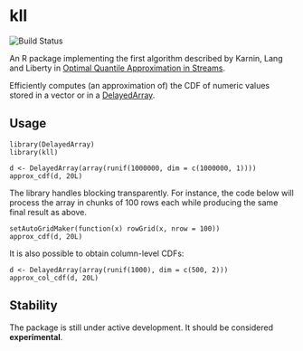 # kll

![Build Status](https://travis-ci.org/gbrsales/kll.svg?branch=master)

An R package implementing the first algorithm described by Karnin, Lang and
Liberty in [Optimal Quantile Approximation in Streams](http://arxiv.org/abs/1603.05346).

Efficiently computes (an approximation of) the CDF of numeric values stored in a vector or in a [DelayedArray](https://bioconductor.org/packages/release/bioc/html/DelayedArray.html).

## Usage

```{r}
library(DelayedArray)
library(kll)

d <- DelayedArray(array(runif(1000000, dim = c(1000000, 1))))
approx_cdf(d, 20L)
```

The library handles blocking transparently. For instance, the code below will process the array in chunks of 100 rows each while producing the same final result as above.

```{r}
setAutoGridMaker(function(x) rowGrid(x, nrow = 100))
approx_cdf(d, 20L)
```

It is also possible to obtain column-level CDFs:

```{r}
d <- DelayedArray(array(runif(1000), dim = c(500, 2)))
approx_col_cdf(d, 20L)
```

## Stability

The package is still under active development. It should be considered **experimental**.
